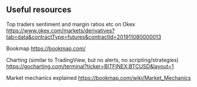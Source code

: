 ## Useful resources
Top traders sentiment and margin ratios etc on Okex
https://www.okex.com/markets/derivatives?tab=data&contractType=futures&contractId=201911080000013

Bookmap
https://bookmap.com/

Charting (similar to TradingView, but no alerts, no scripting/strategies)
https://gocharting.com/terminal?ticker=BITFINEX:BTCUSD&layout=1

Market mechanics explained
https://bookmap.com/wiki/Market_Mechanics
